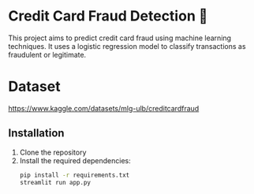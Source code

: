 # Credit Card Fraud Detection 🎀

This project aims to predict credit card fraud using machine learning techniques. It uses a logistic regression model to classify transactions as fraudulent or legitimate.

# Dataset

https://www.kaggle.com/datasets/mlg-ulb/creditcardfraud


## Installation

1. Clone the repository
2. Install the required dependencies:
   ```bash
   pip install -r requirements.txt
   streamlit run app.py
   
